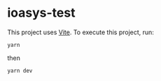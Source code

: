 # ioasys-test

This project uses [Vite](https://vitejs.dev). To execute this project, run:

`yarn`

then

`yarn dev`
